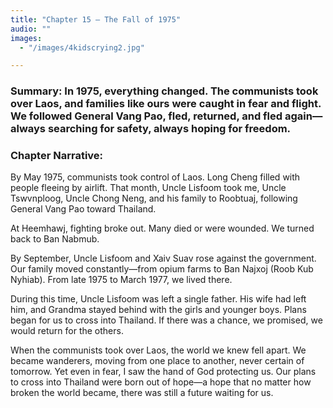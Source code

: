 ```yaml
---
title: "Chapter 15 — The Fall of 1975"
audio: ""
images:
  - "/images/4kidscrying2.jpg"

---
```

### Summary: In 1975, everything changed. The communists took over Laos, and families like ours were caught in fear and flight. We followed General Vang Pao, fled, returned, and fled again—always searching for safety, always hoping for freedom.

### Chapter Narrative: 
By May 1975, communists took control of Laos. Long Cheng filled with people fleeing by airlift. That month, Uncle Lisfoom took me, Uncle Tswvnploog, Uncle Chong Neng, and his family to Roobtuaj, following General Vang Pao toward Thailand.

At Heemhawj, fighting broke out. Many died or were wounded. We turned back to Ban Nabmub.

By September, Uncle Lisfoom and Xaiv Suav rose against the government. Our family moved constantly—from opium farms to Ban Najxoj (Roob Kub Nyhiab). From late 1975 to March 1977, we lived there.

During this time, Uncle Lisfoom was left a single father. His wife had left him, and Grandma stayed behind with the girls and younger boys. Plans began for us to cross into Thailand. If there was a chance, we promised, we would return for the others.

When the communists took over Laos, the world we knew fell apart. We became wanderers, moving from one place to another, never certain of tomorrow. Yet even in fear, I saw the hand of God protecting us. Our plans to cross into Thailand were born out of hope—a hope that no matter how broken the world became, there was still a future waiting for us.